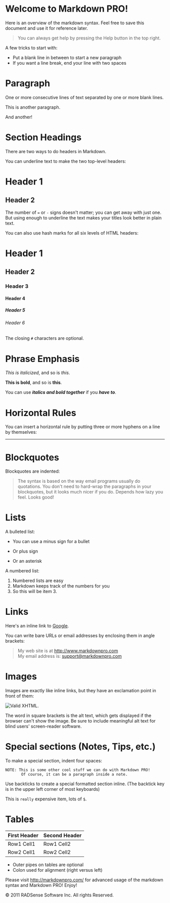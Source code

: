 Welcome to Markdown PRO!
=========================

Here is an overview of the markdown syntax. Feel free to save this document and use it for reference later.

> You can always get help by pressing the Help button in the top right.
  
A few tricks to start with:

- Put a blank line in between to start a new paragraph
- If you want a line break, end your line with two spaces 

Paragraph
=========

One or more consecutive lines of text separated by one or more blank lines.
 
This is another paragraph.

And another!

Section Headings
================

There are two ways to do headers in Markdown.  

You can underline text to make the two top-level headers:

Header 1
========

Header 2
--------

The number of `=` or `-` signs doesn't matter; you can get away with just one.  But using enough to underline the text makes your titles look better in plain text.

You can also use hash marks for all six levels of HTML headers:

# Header 1 #
## Header 2 ##
### Header 3 ###
#### Header 4 ####
##### Header 5 #####
###### Header 6 ######

The closing `#` characters are optional.  
  

Phrase Emphasis  
================


*This is italicized*, and so is _this_.  

**This is bold**, and so is __this__.

You can use ***italics and bold together*** if you ___have to___.



Horizontal Rules
================

You can insert a horizontal rule by putting three or more hyphens on a line by themselves:

---


Blockquotes
===========

Blockquotes are indented:

> The syntax is based on the way email programs
> usually do quotations. You don't need to hard-wrap
> the paragraphs in your blockquotes, but it looks much nicer if you do.  Depends how lazy you feel.
> Looks good!



Lists
=====

A bulleted list:

- You can use a minus sign for a bullet
+ Or plus sign
* Or an asterisk

A numbered list:

1. Numbered lists are easy
2. Markdown keeps track of the numbers for you
7. So this will be item 3.

Links
=====

Here's an inline link to [Google](http://www.google.com/).

You can write bare URLs or email addresses by enclosing them in angle brackets:

> My web site is at <http://www.markdownpro.com>  
> My email address is: <support@markdownpro.com>


Images
======

Images are exactly like inline links, but they have an exclamation point in front of them:

![Valid XHTML](http://w3.org/Icons/valid-xhtml10).

The word in square brackets is the alt text, which gets displayed if the browser can't show the image.  Be sure to include meaningful alt text for blind users' screen-reader software.


Special sections (Notes, Tips, etc.)
===================================

To make a special section, indent four spaces:

    NOTE: This is some other cool stuff we can do with Markdown PRO! 
	       Of course, it can be a paragraph inside a note.


Use backticks to create a special formatted section inline. (The backtick key is in the upper left corner of most keyboards)

This is `really` expensive item, lots of `$`.


Tables
====================


 First Header  | Second Header 
 ------------- | ------------- 
 Row1 Cell1    | Row1 Cell2    
 Row2 Cell1    | Row2 Cell2    


* Outer pipes on tables are optional
* Colon used for alignment (right versus left)

Please visit <http://markdownpro.com/> for advanced usage of the markdown syntax and Markdown PRO! Enjoy!

&copy; 2011 RADSense Software Inc. All rights Reserved. 